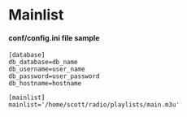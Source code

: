 # Mainlist

#### conf/config.ini file sample 

```
[database]
db_database=db_name
db_username=user_name
db_password=user_password
db_hostname=hostname

[mainlist]
mainlist='/home/scott/radio/playlists/main.m3u'
```